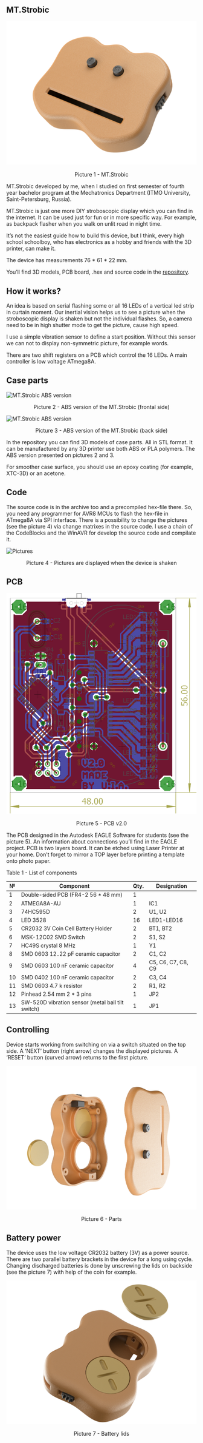 ## MT.Strobic

![MT.Strobic v2.0](/img/1.png)
<p align="center">Picture 1 - MT.Strobic</p>

MT.Strobic developed by me, when I studied on first semester of fourth year bachelor program at the Mechatronics Department (ITMO University, Saint-Petersburg, Russia).

MT.Strobic is just one more DIY stroboscopic display which you can find in the internet. It can be used just for fun or in more specific way. For example, as backpack flasher when you walk on unlit road in night time.

It’s not the easiest guide how to build this device, but I think, every high school schoolboy, who has electronics as a hobby and friends with the 3D printer, can make it.

The device has measurements 76 * 61 * 22 mm.

You’ll find 3D models, PCB board, .hex and source code in the [repository](https://github.com/mangust01/MT.Strobic/tree/master/release).

## How it works?

An idea is based on serial flashing some or all 16 LEDs of a vertical led strip in curtain moment. Our inertial vision helps us to see a picture when the stroboscopic display is shaken but not the individual flashes. So, a camera need to be in high shutter mode to get the picture, cause high speed.

I use a simple vibration sensor to define a start position. Without this sensor we can not to display non-symmetric picture, for example words.

There are two shift registers on a PCB which control the 16 LEDs. A main controller is low voltage ATmega8A.

## Case parts

![MT.Strobic ABS version](/img/5.png)
<p align="center">Picture 2 - ABS version of the MT.Strobic (frontal side)</p>

![MT.Strobic ABS version](/img/6.png)
<p align="center">Picture 3 - ABS version of the MT.Strobic (back side)</p>

In the repository you can find 3D models of case parts. All in STL format. It can be manufactured by any 3D printer use both ABS or PLA polymers. The ABS version presented on pictures 2 and 3.

For smoother case surface, you should use an epoxy coating (for example, XTC-3D) or an acetone.

## Code

The source code is in the archive too and a precompiled hex-file there. So, you need any programmer for AVR8 MCUs to flash the hex-file in ATmega8A via SPI interface. There is a possibility to change the pictures (see the picture 4) via change matrixes in the source code. I use a chain of the CodeBlocks and the WinAVR for develop the source code and compilate it.

![Pictures](/img/7.png)
<p align="center">Picture 4 - Pictures are displayed when the device is shaken</p>

## PCB

![PCB v2.0](/img/PCB.png)
<p align="center">Picture 5 - PCB v2.0</p>

The PCB designed in the Autodesk EAGLE Software for students (see the picture 5). An information about connections you’ll find in the EAGLE project. PCB is two layers board. It can be etched using Laser Printer at your home. Don’t forget to mirror a TOP layer before printing a template onto photo paper.

Table 1 - List of components

 №  |    Component                                            |    Qty.    |    Designation             
----|---------------------------------------------------------|------------|----------------------------
 1  |    Double-sided PCB   (FR4-2 56 * 48 mm)                |    1       |                            
 2  |    ATMEGA8A-AU                                          |    1       |    IC1                     
 3  |    74HC595D                                             |    2       |    U1, U2                  
 4  |    LED   3528                                           |    16      |    LED1-LED16              
 5  |    CR2032 3V Coin Cell Battery Holder                   |    2       |    BT1,   BT2              
 6  |    MSK-12C02 SMD Switch                                 |    2       |    S1, S2                  
 7  |    HC49S crystal 8 MHz                                  |    1       |    Y1                      
 8  |    SMD 0603   12..22 pF ceramic capacitor               |    2       |    C1, C2                  
 9  |    SMD 0603   100 nF ceramic   capacitor                |    4       |    C5, C6,   C7, C8, C9    
 10 |    SMD 0402   100 nF ceramic   capacitor                |    2       |    C3, C4                  
 11 |    SMD   0603 4.7 k resistor                            |    2       |    R1, R2                  
 12 |    Pinhead   2.54 mm 2 * 3 pins                         |    1       |    JP2                     
 13 |    SW-520D vibration sensor (metal ball tilt switch)    |    1       |    JP1                     

## Controlling

Device starts working from switching on via a switch situated on the top side. A ‘NEXT’ button (right arrow) changes the displayed pictures. A ‘RESET’ button (curved arrow) returns to the first picture.

![Parts](/img/3.png)
<p align="center">Picture 6 - Parts</p>

## Battery power

The device uses the low voltage CR2032 battery (3V) as a power source. There are two parallel battery brackets in the device for a long using cycle. Changing discharged batteries is done by unscrewing the lids on backside (see the picture 7) with help of the coin for example.

![Battery lids](/img/4.png)
<p align="center">Picture 7 - Battery lids</p>
